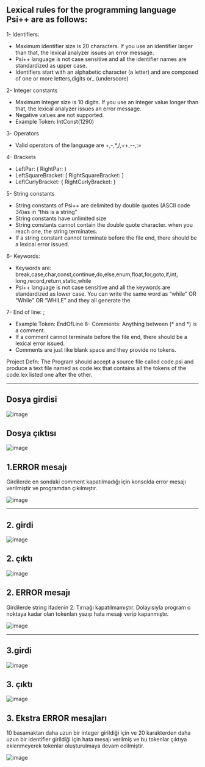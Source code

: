 ## Lexical rules for the programming language Psi++ are as follows:


1- Identifiers: 
- Maximum identifier size is 20 characters. If you use an identifier larger than that, the lexical analyzer issues an error message. 
-  Psi++ language is not case sensitive and all the identifier names are standardized as upper case. 
- Identifiers start with an alphabetic character (a letter) and are composed of one or more letters,digits or_ (underscore)

2- Integer constants
- Maximum integer size is 10 digits. If you use an integer value longer than that, the lexical analyzer issues an error message.
- Negative values are not supported.
-	Example Token: IntConst(1290)

3- Operators
-	Valid operators of the language are +,-,*,/,++,--,:=

4- Brackets
- LeftPar: (       			RightPar: )
- LeftSquareBracket: [		RightSquareBracket: ]
- LeftCurlyBracket:  {		RightCurlyBracket:  }

5- String constants
- String constants of Psi++ are delimited by double quotes (ASCII code 34)as in “this is a string”
- String constants have unlimited size
- String constants cannot contain the double quote character. when you reach one, the string terminates.
- If a string constant cannot terminate before the file end, there should be a lexical error issued.

6- Keywords:
- Keywords are: break,case,char,const,continue,do,else,enum,float,for,goto,if,int,
long,record,return,static,while
- Psi++ language is not case sensitive and all the keywords are standardized as lower case. You can write the same word as “while” OR “While” OR “WHILE” and they all generate the 


7- End of line:  ;
- Example Token: EndOfLine
8- Comments: Anything between (* and *) is a comment.
- If a comment cannot terminate before the file end, there should be a lexical error issued.
- Comments are just like blank space and they provide no tokens.

Project Defn: The Program should accept a source file called code.psi and produce a text file named as code.lex that contains all the tokens of the code.lex listed one after the other.


--------------------------------

## Dosya girdisi

![image](https://user-images.githubusercontent.com/109876399/193450760-72f5a7a6-446a-4573-82e4-1df32f3390a5.png)

## Dosya çıktısı

![image](https://user-images.githubusercontent.com/109876399/193450802-bf0bd308-d825-4495-a2f5-06177ac26ce2.png)
 

## 1.ERROR mesajı  

Girdilerde en sondaki comment kapatılmadığı için konsolda error mesajı verilmiştir ve programdan çıkılmıştır.

![image](https://user-images.githubusercontent.com/109876399/193450830-f5cfa5c5-9857-4622-a0b8-461e151445a7.png)

---------------------------------

## 2. girdi

![image](https://user-images.githubusercontent.com/109876399/193678109-672def50-bbc3-46bd-a7ca-347d1c7e19b4.png)

## 2. çıktı

![image](https://user-images.githubusercontent.com/109876399/193678194-8dce3dac-636e-4f69-8f52-f7a9dfd691a7.png)

## 2. ERROR mesajı

Girdilerde string ifadenin 2. Tırnağı kapatılmamıştır. Dolayısıyla program o noktaya kadar olan tokenları yazıp hata mesajı verip kapanmıştır.

![image](https://user-images.githubusercontent.com/109876399/193678344-1dd4abc7-3c06-4f0d-abb2-3d5c2d2a0bc7.png)

------------------------------------

## 3.girdi

![image](https://user-images.githubusercontent.com/109876399/193678448-5d7cca64-553e-404b-bb91-112833bd53c3.png)

## 3. çıktı

![image](https://user-images.githubusercontent.com/109876399/193678525-e060b238-a96b-49b1-a0fa-96d66def0dd4.png)

## 3. Ekstra ERROR mesajları

10 basamaktan daha uzun bir integer girildiği için ve 20 karakterden daha uzun bir identifier girildiği için hata mesajı verilmiş ve bu tokenlar çıktıya eklenmeyerek tokenlar oluşturulmaya devam edilmiştir.

![image](https://user-images.githubusercontent.com/109876399/193678658-de0da58f-12dd-4986-99c5-e07ea1d5b20f.png)
